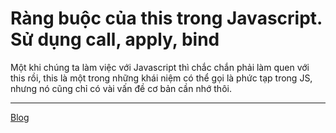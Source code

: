 # Ràng buộc của this trong Javascript. Sử dụng call, apply, bind

Một khi chúng ta làm việc với Javascript thì chắc chắn phải làm quen với this rồi, this là một trong những khái niệm có thể gọi là phức tạp trong JS, nhưng nó cũng chỉ có vài vấn đề cơ bản cần nhớ thôi.

---

[Blog](https://viiiprock.com/blog/rang-buoc-cua-this-trong-javascript-su-dung-call-apply-bind-648ccf9dfb4ba7ad2e1cb835#article)
